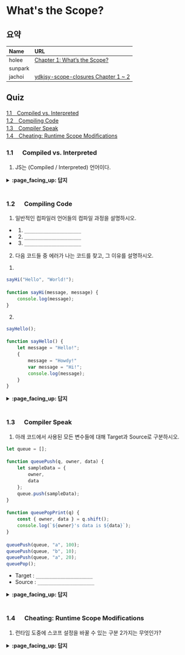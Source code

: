 # What's the Scope?

## 요약
| Name | URL |
|:---|:---|
| holee | [Chapter 1: What’s the Scope?](https://github.com/hochan222/Everything-in-JavaScript/wiki/Chapter-1:-What%E2%80%99s-the-Scope%3F) |
| sunpark |  |
| jachoi | [ydkjsy-scope-closures Chapter 1 ~ 2](https://n00bh4cker.tistory.com/136)|

## Quiz

[1.1　Compiled vs. Interpreted](#11---Compiled-vs.-Interpreted)<br>
[1.2　Compiling Code](#12---Compiling-Code)<br>
[1.3　Compiler Speak](#13---Compiler-Speak)<br>
[1.4　Cheating: Runtime Scope Modifications](#14---Cheating:-Runtime-Scope-Modifications)<br>

### 1.1 　  Compiled vs. Interpreted

1. JS는 (Compiled / Interpreted) 언어이다.

<details>
<summary> <b> :page_facing_up: 답지 </b>  </summary>
<div markdown="1">


1. JS는 (**Compiled** / Interpreted) 언어이다.

   > Our conclusion there is that JS is most accurately portrayed as a compiled language. **p.4**


</div>
</details>
<br>

### 1.2 　  Compiling Code

1. 일반적인 컴파일러 언어들의 컴파일 과정을 설명하시오.

- 1. ```_____________________```
- 2. ```_____________________```
- 3. ```_____________________```

2. 다음 코드들 중 에러가 나는 코드를 찾고, 그 이유를 설명하시오.

1)
```javascript
sayHi("Hello", "World!");

function sayHi(message, message) {
    console.log(message);
}
```

2)
```javascript
sayHello();

function sayHello() {
    let message = "Hello!";
    {
        message = "Howdy!"
        var message = "Hi!";
        console.log(message);
    }
}
```

<details>
<summary> <b> :page_facing_up: 답지 </b>  </summary>
<div markdown="1">

1. 일반적인 컴파일러 언어들의 컴파일 과정을 설명하시오.

- 1. ```Tokenizing/Lexing을 통해 코드를 작은 단위로 쪼갠다```
- 2. ```쪼갠 코드를 AST로 Parsing한다.```
- 3. ```변환한 AST를 실행가능한 코드로 변환한다.```

    > **p.4~5**

2. 다음 코드들 중 에러가 나는 코드를 찾고, 그 이유를 설명하시오.

    > 1번 코드의 경우 strict 모드를 사용한다면 중복된 변수를 잡아내겠지만, 코드에 strict 모드를 걸어놓지 않았기 때문에 정상적으로 작동이 된다. 2번 코드는 상위 스코프에서 선언된 `message`가 let으로 선언되었기 때문에 재할당이 불가능 해 오류가 발생한다. **p.8~9**

</div>
</details>
<br>

### 1.3 　  Compiler Speak

1. 아래 코드에서 사용된 모든 변수들에 대해 Target과 Source로 구분하시오.
```javascript
let queue = [];

function queuePush(q, owner, data) {
    let sampleData = {
        owner,
        data
    };
    queue.push(sampleData);
}

function queuePopPrint(q) {
    const { owner, data } = q.shift();
    console.log(`${owner}'s data is ${data}`);
}

queuePush(queue, "a", 100);
queuePush(queue, "b", 10);
queuePush(queue, "a", 20);
queuePop();
```

- Target : ```_____________________```
- Source : ```_____________________```

<details>
<summary> <b> :page_facing_up: 답지 </b>  </summary>
<div markdown="1">

1. 아래 코드에서 사용된 모든 변수들에 대해 Target과 Source로 구분하시오.

![](./images/2-1.jpg)

> 노란색 형광 -> Target, 초록색 형광 -> Source

</div>
</details>
<br>

### 1.4 　  Cheating: Runtime Scope Modifications

1. 런타임 도중에 스코프 설정을 바꿀 수 있는 구분 2가지는 무엇인가?

<details>
<summary> <b> :page_facing_up: 답지 </b>  </summary>
<div markdown="1">

1. 런타임 도중에 스코프 설정을 바꿀 수 있는 구문(키워드) 2가지는 무엇인가?

    > `eval`과 `with`가 있다. **p.15~16**

</div>
</details>
<br>
